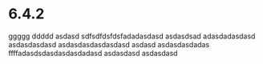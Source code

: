 # 6.4.2
ggggg
ddddd
asdasd
sdfsdfdsfdsfadadasdasd
asdasdsad
adasdadasdasd
asdasdasdasd
asdasdasdasdasdasd
asdasd
asdasdasdadas
ffffadasdsdasdasdasdadasd
asdasdasd
asdasdasd
